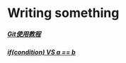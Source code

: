 # Writing something

##### [Git使用教程](https://github.com/clayJa/blog/blob/master/tools/git.md)

##### [if(condition) VS a == b](https://github.com/clayJa/blog/blob/master/basic/isTrue.md)